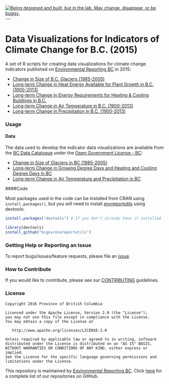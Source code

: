 <div id="devex-badge">
<a rel="Exploration" href="https://github.com/BCDevExchange/docs/blob/master/discussion/projectstates.md"><img alt="Being designed and built, but in the lab. May change, disappear, or be buggy." style="border-width:0" src="http://bcdevexchange.org/badge/2.svg" title="Being designed and built, but in the lab. May change, disappear, or be buggy." /></a>
</div>
---


# Data Visualizations for Indicators of Climate Change for B.C. (2015)

A set of R scripts for creating data visualizations for climate change indicators published on [Environmental Reporting BC](http://www2.gov.bc.ca/gov/content?id=3C233B4F802A4FE186297EC52311E40C) in 2015:

- [Change in Size of B.C. Glaciers (1985-2005)](http://www.env.gov.bc.ca/soe/indicators/climate-change/glaciers.html)
- [Long-term Change in Heat Energy Available for Plant Growth in B.C. (1900-2013)](http://www.env.gov.bc.ca/soe/indicators/climate-change/growing-days.html)
- [Long-term Change in Energy Requirements for Heating & Cooling Buildings in B.C.](http://www.env.gov.bc.ca/soe/indicators/climate-change/heating-cooling-days.html)
- [Long-term Change in Air Temperature in B.C. (1900-2013)](http://www.env.gov.bc.ca/soe/indicators/climate-change/temp.html)
- [Long-term Change in Precipitation in B.C. (1900-2013)](http://www.env.gov.bc.ca/soe/indicators/climate-change/precip.html)


### Usage

#### Data
The data used to develop the indicator data visualizations are available from the [BC Data Catalogue](https://catalogue.data.gov.bc.ca/dataset?download_audience=Public) under the
[Open Government License - BC](http://www2.gov.bc.ca/gov/content/governments/about-the-bc-government/databc/open-data/open-government-license-bc):

- [Change in Size of Glaciers in BC (1985-2005)](https://catalogue.data.gov.bc.ca/dataset/89ff86d7-2d04-4c96-b945-ba56688906eb)
- [Long-term Change in Growing Degree Days and Heating and Cooling Degree Days in BC](https://catalogue.data.gov.bc.ca/dataset/8f0d304e-161d-42e6-a982-cad13e60bd8f)
- [Long-term Change in Air Temperature and Precipitation in BC](https://catalogue.data.gov.bc.ca/dataset/86f93096-8d3d-4b68-ab63-175cc68257e6)


####Code

Most packages used in the code can be installed from CRAN using `install.packages()`, but you will need to install [envreportutils](https://github.com/bcgov/envreportutils) using devtools:


```r
install.packages("devtools") # If you don't already have it installed

library(devtools)
install_github("bcgov/envreportutils")
```

### Getting Help or Reporting an Issue

To report bugs/issues/feature requests, please file an [issue](https://github.com/bcgov/<repo-name>/issues/).

### How to Contribute

If you would like to contribute, please see our [CONTRIBUTING](CONTRIBUTING.md) guidelines.


### License

    Copyright 2016 Province of British Columbia

    Licensed under the Apache License, Version 2.0 (the "License");
    you may not use this file except in compliance with the License.
    You may obtain a copy of the License at 

       http://www.apache.org/licenses/LICENSE-2.0

    Unless required by applicable law or agreed to in writing, software
    distributed under the License is distributed on an "AS IS" BASIS,
    WITHOUT WARRANTIES OR CONDITIONS OF ANY KIND, either express or implied.
    See the License for the specific language governing permissions and
    limitations under the License.
    
This repository is maintained by [Environmental Reporting BC](http://www2.gov.bc.ca/gov/content?id=FF80E0B985F245CEA62808414D78C41B). Click [here](https://github.com/bcgov/EnvReportBC-RepoList) for a complete list of our repositories on GitHub.
